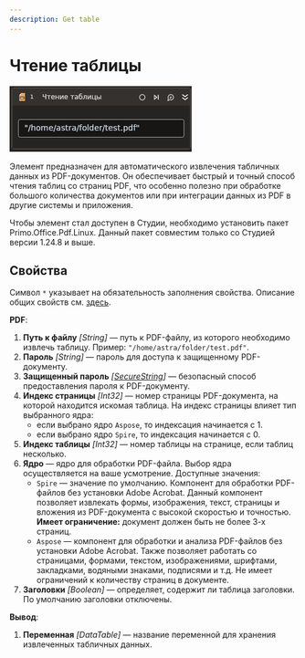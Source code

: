 ```yaml
---
description: Get table
---
```



# Чтение таблицы

![](<../../../../.gitbook/assets1/linux_items/pdf-gettable.png>)

Элемент предназначен для автоматического извлечения табличных данных из PDF-документов. Он обеспечивает быстрый и точный способ чтения таблиц со страниц PDF, что особенно полезно при обработке большого количества документов или при интеграции данных из PDF в другие системы и приложения.

Чтобы элемент стал доступен в Студии, необходимо установить пакет Primo.Office.Pdf.Linux. Данный пакет совместим только со Студией версии 1.24.8 и выше.


## Свойства
Символ `*` указывает на обязательность заполнения свойства. Описание общих свойств см. [здесь](https://docs.primo-rpa.ru/primo-rpa/primo-studio/process/elements#svoistva-elementa).

**PDF**:

1. **Путь к файлу** *[String]* — путь к PDF-файлу, из которого необходимо извлечь таблицу. Пример: `"/home/astra/folder/test.pdf"`.
1. **Пароль** *[String]* — пароль для доступа к защищенному PDF-документу.
1. **Защищенный пароль** *[[SecureString](https://learn.microsoft.com/ru-ru/dotnet/api/system.security.securestring?view=net-8.0&viewFallbackFrom=netcore-8.0)]* — безопасный способ предоставления пароля к PDF-документу.
1. **Индекс страницы** *[Int32]* — номер страницы PDF-документа, на которой находится искомая таблица. На индекс страницы влияет тип выбранного ядра:
   * если выбрано ядро `Aspose`, то индексация начинается с 1.
   * если выбрано ядро `Spire`, то индексация начинается с 0.
1. **Индекс таблицы** *[Int32]* — номер таблицы на странице, если таблиц несколько. 
1. **Ядро** — ядро для обработки PDF-файла. Выбор ядра осуществляется на ваше усмотрение. Доступные значения:
   * `Spire` — значение по умолчанию. Компонент для обработки PDF-файлов без установки Adobe Acrobat. Данный компонент позволяет извлекать формы, изображения, текст, страницы и вложения из PDF-документа с высокой скоростью и точностью. **Имеет ограничение:** документ должен быть не более 3-х страниц.  
   * `Aspose` — компонент для обработки и анализа PDF-файлов без установки Adobe Acrobat. Также позволяет работать со страницами, формами, текстом, изображениями, шрифтами, закладками, водяными знаками, подписями и т.д. Не имеет ограничений к количеству страниц в документе.
1. **Заголовки** *[Boolean]* — определяет, содержит ли таблица заголовки. По умолчанию заголовки отключены.


**Вывод**:

1. **Переменная** *[DataTable]* — название переменной для хранения извлеченных табличных данных.
